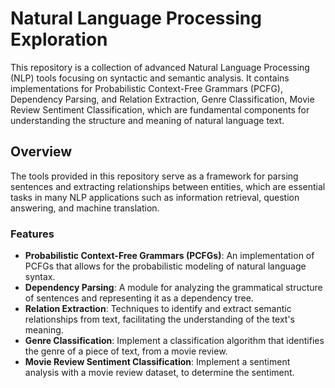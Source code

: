 # Natural Language Processing Exploration

This repository is a collection of advanced Natural Language Processing (NLP) tools focusing on syntactic and semantic analysis. It contains implementations for Probabilistic Context-Free Grammars (PCFG), Dependency Parsing, and Relation Extraction,  Genre Classification, Movie Review Sentiment Classification, which are fundamental components for understanding the structure and meaning of natural language text.

## Overview

The tools provided in this repository serve as a framework for parsing sentences and extracting relationships between entities, which are essential tasks in many NLP applications such as information retrieval, question answering, and machine translation.

### Features

- **Probabilistic Context-Free Grammars (PCFGs)**: An implementation of PCFGs that allows for the probabilistic modeling of natural language syntax.
- **Dependency Parsing**: A module for analyzing the grammatical structure of sentences and representing it as a dependency tree.
- **Relation Extraction**: Techniques to identify and extract semantic relationships from text, facilitating the understanding of the text's meaning.
- **Genre Classification**:  Implement a classification algorithm that identifies the genre of a piece of text, from a movie review.
- **Movie Review Sentiment Classification**: Implement a sentiment analysis with a movie review dataset, to determine the sentiment.
